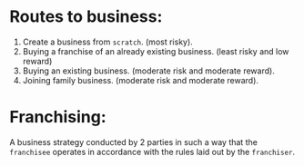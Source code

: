 # Routes to business:
1. Create a business from `scratch`. (most risky).
2. Buying a franchise of an already existing business. (least risky and low reward)
3. Buying an existing business. (moderate risk and moderate reward).
5. Joining family business. (moderate risk and moderate reward).

# Franchising:
A business strategy conducted by 2 parties in such a way that the `franchisee` operates in accordance with the rules laid out by the `franchiser`.